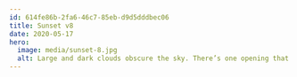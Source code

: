 ```yaml
---
id: 614fe86b-2fa6-46c7-85eb-d9d5dddbec06
title: Sunset v8
date: 2020-05-17
hero:
  image: media/sunset-8.jpg
  alt: Large and dark clouds obscure the sky. There’s one opening that let’s through streaks of light, creating beautiful godrays that shine onto a field.
---
```

